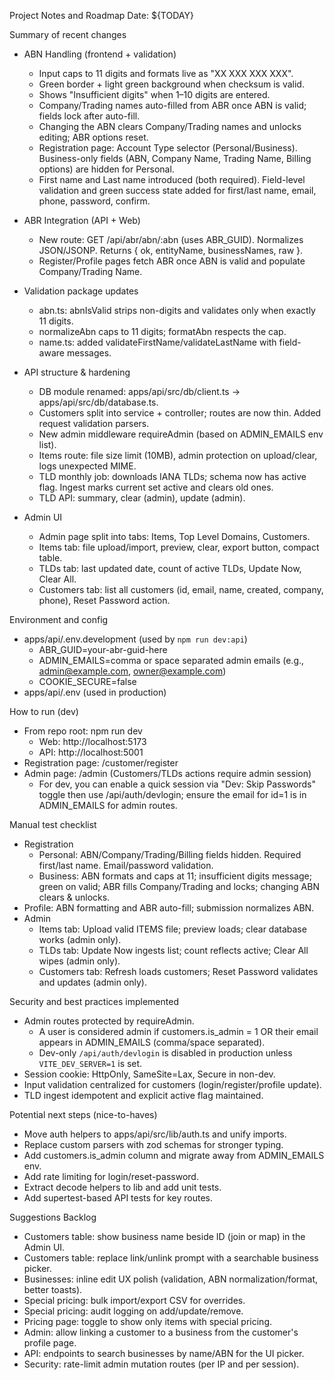 Project Notes and Roadmap
Date: ${TODAY}

Summary of recent changes
- ABN Handling (frontend + validation)
  - Input caps to 11 digits and formats live as "XX XXX XXX XXX".
  - Green border + light green background when checksum is valid.
  - Shows "Insufficient digits" when 1–10 digits are entered.
  - Company/Trading names auto-filled from ABR once ABN is valid; fields lock after auto-fill.
  - Changing the ABN clears Company/Trading names and unlocks editing; ABR options reset.
  - Registration page: Account Type selector (Personal/Business). Business-only fields (ABN, Company Name, Trading Name, Billing options) are hidden for Personal.
  - First name and Last name introduced (both required). Field-level validation and green success state added for first/last name, email, phone, password, confirm.

- ABR Integration (API + Web)
  - New route: GET /api/abr/abn/:abn (uses ABR_GUID). Normalizes JSON/JSONP. Returns { ok, entityName, businessNames, raw }.
  - Register/Profile pages fetch ABR once ABN is valid and populate Company/Trading Name.

- Validation package updates
  - abn.ts: abnIsValid strips non-digits and validates only when exactly 11 digits.
  - normalizeAbn caps to 11 digits; formatAbn respects the cap.
  - name.ts: added validateFirstName/validateLastName with field-aware messages.

- API structure & hardening
  - DB module renamed: apps/api/src/db/client.ts → apps/api/src/db/database.ts.
  - Customers split into service + controller; routes are now thin. Added request validation parsers.
  - New admin middleware requireAdmin (based on ADMIN_EMAILS env list).
  - Items route: file size limit (10MB), admin protection on upload/clear, logs unexpected MIME.
  - TLD monthly job: downloads IANA TLDs; schema now has active flag. Ingest marks current set active and clears old ones.
  - TLD API: summary, clear (admin), update (admin).

- Admin UI
  - Admin page split into tabs: Items, Top Level Domains, Customers.
  - Items tab: file upload/import, preview, clear, export button, compact table.
  - TLDs tab: last updated date, count of active TLDs, Update Now, Clear All.
  - Customers tab: list all customers (id, email, name, created, company, phone), Reset Password action.

Environment and config
- apps/api/.env.development (used by `npm run dev:api`)
  - ABR_GUID=your-abr-guid-here
  - ADMIN_EMAILS=comma or space separated admin emails (e.g., admin@example.com, owner@example.com)
  - COOKIE_SECURE=false
- apps/api/.env (used in production)

How to run (dev)
- From repo root: npm run dev
  - Web: http://localhost:5173
  - API: http://localhost:5001
- Registration page: /customer/register
- Admin page: /admin (Customers/TLDs actions require admin session)
  - For dev, you can enable a quick session via "Dev: Skip Passwords" toggle then use /api/auth/devlogin; ensure the email for id=1 is in ADMIN_EMAILS for admin routes.

Manual test checklist
- Registration
  - Personal: ABN/Company/Trading/Billing fields hidden. Required first/last name. Email/password validation.
  - Business: ABN formats and caps at 11; insufficient digits message; green on valid; ABR fills Company/Trading and locks; changing ABN clears & unlocks.
- Profile: ABN formatting and ABR auto-fill; submission normalizes ABN.
- Admin
  - Items tab: Upload valid ITEMS file; preview loads; clear database works (admin only).
  - TLDs tab: Update Now ingests list; count reflects active; Clear All wipes (admin only).
  - Customers tab: Refresh loads customers; Reset Password validates and updates (admin only).

Security and best practices implemented
- Admin routes protected by requireAdmin.
  - A user is considered admin if customers.is_admin = 1 OR their email appears in ADMIN_EMAILS (comma/space separated).
  - Dev-only `/api/auth/devlogin` is disabled in production unless `VITE_DEV_SERVER=1` is set.
- Session cookie: HttpOnly, SameSite=Lax, Secure in non-dev.
- Input validation centralized for customers (login/register/profile update).
- TLD ingest idempotent and explicit active flag maintained.

Potential next steps (nice-to-haves)
- Move auth helpers to apps/api/src/lib/auth.ts and unify imports.
- Replace custom parsers with zod schemas for stronger typing.
- Add customers.is_admin column and migrate away from ADMIN_EMAILS env.
- Add rate limiting for login/reset-password.
- Extract decode helpers to lib and add unit tests.
- Add supertest-based API tests for key routes.

Suggestions Backlog
- Customers table: show business name beside ID (join or map) in the Admin UI.
- Customers table: replace link/unlink prompt with a searchable business picker.
- Businesses: inline edit UX polish (validation, ABN normalization/format, better toasts).
- Special pricing: bulk import/export CSV for overrides.
- Special pricing: audit logging on add/update/remove.
- Pricing page: toggle to show only items with special pricing.
- Admin: allow linking a customer to a business from the customer's profile page.
- API: endpoints to search businesses by name/ABN for the UI picker.
- Security: rate-limit admin mutation routes (per IP and per session).
